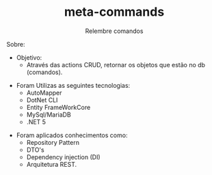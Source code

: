 <h1 align="center">
    <a> meta-commands </a>
</h1>
<p align="center"> Relembre comandos </p>
<p></p>

Sobre:
- Objetivo: 
  - Através das actions CRUD, retornar os objetos que estão no db (comandos).
  <p></p>
- Foram Utilizas as seguintes tecnologias:
  - AutoMapper
  - DotNet CLI
  - Entity FrameWorkCore
  - MySql/MariaDB
  - .NET 5
  <p></p>
- Foram aplicados conhecimentos como:
  - Repository Pattern 
  - DTO's
  - Dependency injection (DI)
  - Arquitetura REST.
